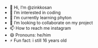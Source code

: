 - 👋 Hi, I’m @zinkkosan
- 👀 I’m interested in coding
- 🌱 I’m currently learning phyton
- 💞️ I’m looking to collaborate on my project
- 📫 How to reach me instagram 
- 😄 Pronouns: he/him
- ⚡ Fun fact: i still 16 years old 

<!---
zinkkosan/zinkkosan is a ✨ special ✨ repository because its `README.md` (this file) appears on your GitHub profile.
You can click the Preview link to take a look at your changes.
--->
